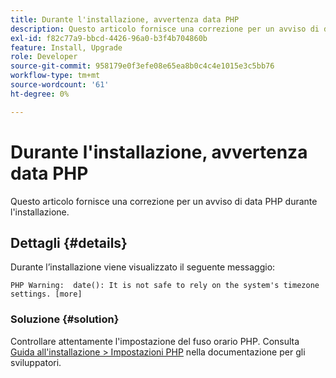 ```yaml
---
title: Durante l'installazione, avvertenza data PHP
description: Questo articolo fornisce una correzione per un avviso di data PHP durante l'installazione.
exl-id: f82c77a9-bbcd-4426-96a0-b3f4b704860b
feature: Install, Upgrade
role: Developer
source-git-commit: 958179e0f3efe08e65ea8b0c4c4e1015e3c5bb76
workflow-type: tm+mt
source-wordcount: '61'
ht-degree: 0%

---
```


# Durante l&#39;installazione, avvertenza data PHP

Questo articolo fornisce una correzione per un avviso di data PHP durante l&#39;installazione.

## Dettagli {#details}

Durante l’installazione viene visualizzato il seguente messaggio:

```text
PHP Warning:  date(): It is not safe to rely on the system's timezone settings. [more]
```

### Soluzione {#solution}

Controllare attentamente l&#39;impostazione del fuso orario PHP. Consulta [Guida all&#39;installazione > Impostazioni PHP](https://devdocs.magento.com/guides/v2.3/install-gde/prereq/php-settings.html) nella documentazione per gli sviluppatori.

